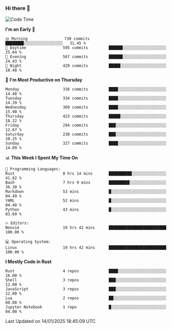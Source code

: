 ### Hi there 👋
<!--START_SECTION:waka-->
![Code Time](http://img.shields.io/badge/Code%20Time-396%20hrs%202%20mins-blue)

**I'm an Early 🐤** 

```text
🌞 Morning                730 commits         ████████░░░░░░░░░░░░░░░░░   31.45 % 
🌆 Daytime                595 commits         ██████░░░░░░░░░░░░░░░░░░░   25.64 % 
🌃 Evening                567 commits         ██████░░░░░░░░░░░░░░░░░░░   24.43 % 
🌙 Night                  429 commits         █████░░░░░░░░░░░░░░░░░░░░   18.48 % 
```
📅 **I'm Most Productive on Thursday** 

```text
Monday                   336 commits         ████░░░░░░░░░░░░░░░░░░░░░   14.48 % 
Tuesday                  334 commits         ████░░░░░░░░░░░░░░░░░░░░░   14.39 % 
Wednesday                369 commits         ████░░░░░░░░░░░░░░░░░░░░░   15.90 % 
Thursday                 423 commits         █████░░░░░░░░░░░░░░░░░░░░   18.22 % 
Friday                   294 commits         ███░░░░░░░░░░░░░░░░░░░░░░   12.67 % 
Saturday                 238 commits         ███░░░░░░░░░░░░░░░░░░░░░░   10.25 % 
Sunday                   327 commits         ████░░░░░░░░░░░░░░░░░░░░░   14.09 % 
```


📊 **This Week I Spent My Time On** 

```text
💬 Programming Languages: 
Rust                     8 hrs 14 mins       ██████████░░░░░░░░░░░░░░░   41.82 % 
Bash                     7 hrs 9 mins        █████████░░░░░░░░░░░░░░░░   36.30 % 
Markdown                 53 mins             █░░░░░░░░░░░░░░░░░░░░░░░░   04.49 % 
YAML                     52 mins             █░░░░░░░░░░░░░░░░░░░░░░░░   04.40 % 
Python                   43 mins             █░░░░░░░░░░░░░░░░░░░░░░░░   03.69 % 

🔥 Editors: 
Neovim                   19 hrs 42 mins      █████████████████████████   100.00 % 

💻 Operating System: 
Linux                    19 hrs 42 mins      █████████████████████████   100.00 % 
```

**I Mostly Code in Rust** 

```text
Rust                     4 repos             ████░░░░░░░░░░░░░░░░░░░░░   16.00 % 
Shell                    3 repos             ███░░░░░░░░░░░░░░░░░░░░░░   12.00 % 
JavaScript               3 repos             ███░░░░░░░░░░░░░░░░░░░░░░   12.00 % 
Lua                      2 repos             ██░░░░░░░░░░░░░░░░░░░░░░░   08.00 % 
Jupyter Notebook         1 repo              █░░░░░░░░░░░░░░░░░░░░░░░░   04.00 % 
```




 Last Updated on 14/01/2025 18:45:09 UTC
<!--END_SECTION:waka-->

<!--
**YoganshSharma/YoganshSharma** is a ✨ _special_ ✨ repository because its `README.md` (this file) appears on your GitHub profile.

Here are some ideas to get you started:

- 🔭 I’m currently working on ...
- 🌱 I’m currently learning ...
- 👯 I’m looking to collaborate on ...
- 🤔 I’m looking for help with ...
- 💬 Ask me about ...
- 📫 How to reach me: ...
- 😄 Pronouns: ...
- ⚡ Fun fact: ...
-->
